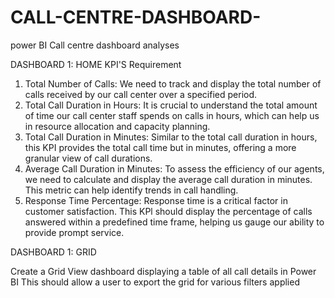 # CALL-CENTRE-DASHBOARD-
power BI Call centre dashboard analyses

 DASHBOARD 1: HOME
KPI'S Requirement
1. Total Number of Calls: We need to track and display the total number of calls received by our call center over a specified period.
2. Total Call Duration in Hours: It is crucial to understand the total amount of time our call center staff spends on calls in hours, which can help us in resource allocation and capacity planning.
3. Total Call Duration in Minutes: Similar to the total call duration in hours, this KPI provides the total call time but in minutes, offering a more granular view of call durations.
4. Average Call Duration in Minutes: To assess the efficiency of our agents, we need to calculate and display the average call duration in minutes. This metric can help identify trends in call handling.
5. Response Time Percentage: Response time is a critical factor in customer satisfaction. This KPl should display the percentage of calls answered within a predefined time frame, helping us gauge our ability to provide prompt service.

 DASHBOARD 1: GRID
 
Create a Grid View dashboard displaying a table of all call details in Power BI
This should allow a user to export the grid for various filters applied
